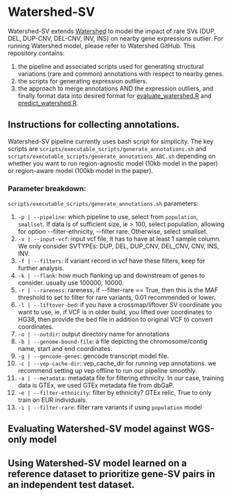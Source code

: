 # Watershed-SV
Watershed-SV extends [Watershed](https://github.com/BennyStrobes/Watershed) to model the impact of rare SVs (DUP, DEL, DUP-CNV, DEL-CNV, INV, INS) on nearby gene expressions outlier. For running Watershed model, please refer to Watershed GitHub. This repository contains:
1. the pipeline and associated scripts used for generating structural variations (rare and common) annotations with respect to nearby genes.
2. the scripts for generating expression outliers. 
3. the approach to merge annotations AND the expression outliers, and finally format data into desired format for [evaluate_watershed.R](https://github.com/BennyStrobes/Watershed/blob/master/evaluate_watershed.R) and [predict_watershed.R](https://github.com/BennyStrobes/Watershed/blob/master/predict_watershed.R).

## Instructions for collecting annotations. 
Watershed-SV pipeline currently uses bash script for simplicity. The key scripts are `scripts/executable_scripts/generate_annotations.sh` and `scripts/executable_scripts/generate_annotations_ABC.sh` depending on whether you want to run region-agnostic model (10kb model in the paper) or region-aware model (100kb model in the paper). 
### Parameter breakdown: 
`scripts/executable_scripts/generate_annotations.sh` parameters: 
1. `-p | --pipeline`: which pipeline to use, select from `population`, `smallset`.
If data is of sufficient size, ie > 100, select population, allowing for option --filter-ethnicity, --filter rare. 
Otherwise, select smallset. 
2. `-v | --input-vcf`: input vcf file, it has to have at least 1 sample column. We only consider SVTYPEs: DUP, DEL, DUP_CNV, DEL_CNV, CNV, INS, INV. 
3. `-f | --filters`: if variant record in vcf have these filters, keep for further analysis. 
4. `-k | --flank`: how much flanking up and downstream of genes to consider. usually use 100000, 10000.  
5. `-r | --rareness`: rareness, if --filter-rare == True, then this is the MAF threshold to set to filter for rare variants, 0.01 recommended or lower.  
6. `-l | --liftover-bed`: if you have a crossmap/liftover SV coordinate you want to use, ie, if VCF is in older build, you lifted over coordinates to HG38, then provide the bed file in addition to original VCF to convert coordinates. 
7. `-o | --outdir`: output directory name for annotations
8. `-b | --genome-bound-file`: a file depicting the chromosome/contig name, start and end coordinates.
9. `-g | --gencode-genes`: gencode transcript model file.
10. `-c | --vep-cache-dir`: vep_cache_dir for running vep annotations. we recommend setting up vep offline to run our pipeline smoothly.
11. `-a | --metadata`: metadata file for filtering ethnicity. In our case, training data is GTEx, we used GTEx metadata file from dbGaP.
12. `-e | --filter-ethnicity`: filter by ethnicity? GTEx relic, True to only train on EUR individuals.
13. `-i | --filter-rare`: filter rare variants if using `population` model 

## Evaluating Watershed-SV model against WGS-only model

## Using Watershed-SV model learned on a reference dataset to prioritize gene-SV pairs in an independent test dataset. 

